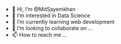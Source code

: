 - 👋 Hi, I’m @MdSayemkhan
- 👀 I’m interested in Data Science
- 🌱 I’m currently learning web development
- 💞️ I’m looking to collaborate on ...
- 📫 How to reach me ...

<!---
MdSayemkhan/MdSayemkhan is a ✨ special ✨ repository because its `README.md` (this file) appears on your GitHub profile.
You can click the Preview link to take a look at your changes.
--->
